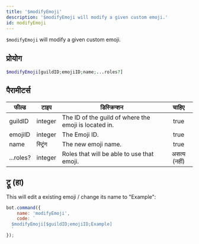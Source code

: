 ```yaml
---
title: '$modifyEmoji'
description: '$modifyEmoji will modify a given custom emoji.'
id: modifyEmoji
---
```


`$modifyEmoji` will modify a given custom emoji.

## प्रोयोग

```php
$modifyEmoji[guildID;emojiID;name;...roles?]
```

## पैरामीटर्स

| फील्ड     | टाइप     | डिस्क्रिप्शन                                          |    चाहिए     |
| --------- | -------- | ----------------------------------------------------- |:------------:|
| guildID   | integer  | The ID of the guild of where the emoji is located in. |     true     |
| emojiID   | integer  | The Emoji ID.                                         |     true     |
| name      | स्ट्रिंग | The new emoji name.                                   |     true     |
| ...roles? | integer  | Roles that will be able to use that emoji.            | असत्य (नहीं) |

## ट्रू (हा)

This will edit a existing emoji / change its name to "Example":

```javascript
bot.command({
    name: 'modifyEmoji',
    code: `
  $modifyEmoji[$guildID;emojiID;Example]
  `
});
```
